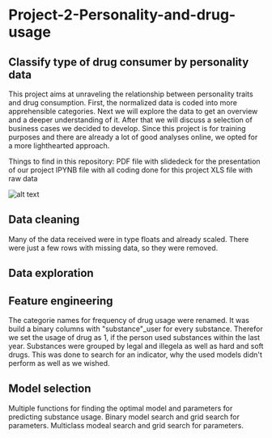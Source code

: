 # Project-2-Personality-and-drug-usage

## Classify type of drug consumer by personality data

This project aims at unraveling the relationship between personality traits and drug consumption. First, the normalized data is coded into more apprehensible categories. Next we will explore the data to get an overview and a deeper understanding of it. After that we will discuss a selection of business cases we decided to develop. Since this project is for training purposes and there are already a lot of good analyses online, we opted for a more lighthearted approach.

Things to find in this repository:
PDF file with slidedeck for the presentation of our project
IPYNB file with all coding done for this project
XLS file with raw data

![alt text](https://upload.wikimedia.org/wikipedia/commons/thumb/0/0c/Wiki-grafik_peats-de_big_five_ENG.png/520px-Wiki-grafik_peats-de_big_five_ENG.png)

## Data cleaning

Many of the data received were in type floats and already scaled. There were just a few rows with missing data, so they were removed.

## Data exploration

## Feature engineering 

The categorie names for frequency of drug usage were renamed. It was build a binary columns with "substance"_user for every substance. Therefor we set the usage of drug as 1, if the person used substances within the last year. 
Substances were grouped by legal and illegela as well as hard and soft drugs. This was done to search for an indicator, why the used models didn't perform as well as we wished. 

## Model selection

Multiple functions for finding the optimal model and parameters for predicting substance usage.
Binary model search and grid search for parameters.
Multiclass modeal search and grid search for parameters.
